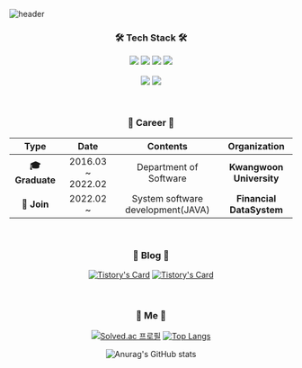 ![header](https://capsule-render.vercel.app/api?type=waving&color=auto&height=300&section=header&text=MinGi%20Han&fontSize=90&animation=fadeIn&fontAlignY=38&descAlignY=51&descAlign=62)

<!-- desc=Decorate%20GitHub%20Profile%20or%20any%20Repo%20like%20me!& -->

<h3 align="center">🛠 Tech Stack 🛠</h3>

<p align="center">
  <img src="https://img.shields.io/badge/java-%23ED8B00.svg?style=for-the-badge&logo=java&logoColor=white"/>
  <img src="https://img.shields.io/badge/c-%2300599C.svg?style=for-the-badge&logo=c&logoColor=white"/> 
  <img src="https://img.shields.io/badge/spring-%236DB33F.svg?style=for-the-badge&logo=spring&logoColor=white"/>
  <img src="https://img.shields.io/badge/github-%23121011.svg?style=for-the-badge&logo=github&logoColor=white"/>
  <!--
  <img src="https://img.shields.io/badge/c++-%2300599C.svg?style=for-the-badge&logo=c%2B%2B&logoColor=white"/>
  <img src="https://img.shields.io/badge/python-3670A0?style=for-the-badge&logo=python&logoColor=ffdd54"/>
  <img src="https://img.shields.io/badge/markdown-%23000000.svg?style=for-the-badge&logo=markdown&logoColor=white"/> 
  -->
  
  <br>
  <!--
  <img src="https://img.shields.io/badge/Blogger-FF5722?style=for-the-badge&logo=blogger&logoColor=white"/>
  <img src="https://img.shields.io/badge/mysql-%2300f.svg?style=for-the-badge&logo=mysql&logoColor=white"/>
  <img src="https://img.shields.io/badge/Oracle-F80000?style=for-the-badge&logo=oracle&logoColor=white"/>
  -->
  
  <br>
  <img src="https://img.shields.io/badge/Eclipse-FE7A16.svg?style=for-the-badge&logo=Eclipse&logoColor=white"/>
  <img src="https://img.shields.io/badge/IntelliJIDEA-000000.svg?style=for-the-badge&logo=intellij-idea&logoColor=white"/>
  <!--
  <img src="https://img.shields.io/badge/Visual%20Studio%20Code-0078d7.svg?style=for-the-badge&logo=visual-studio-code&logoColor=white"/>
  <img src="https://img.shields.io/badge/pycharm-143?style=for-the-badge&logo=pycharm&logoColor=black&color=black&labelColor=green"/>
  <img src="https://img.shields.io/badge/Ubuntu-E95420?style=for-the-badge&logo=ubuntu&logoColor=white"/>
  -->
</p>

<br>
<h3 align="center">📌 Career 📌</h3>
<div align="center">
  
| **Type** | **Date** | **Contents** | **Organization** |
|:--------:|:--------:|:--------:|:--------:|
| **🎓 Graduate** | 2016.03 ~ 2022.02 | Department of Software | **Kwangwoon University** |
| **🏢 Join** | 2022.02 ~         | System software development(JAVA) | **Financial DataSystem** |

</div>
<br>

<h3 align="center">📝 Blog 📝 </h3>

<div align="center" style="text-align:center">
  
 [![Tistory's Card](https://github-readme-tistory-card.vercel.app/api?name=hanmingi&theme=default)](https://hanmingi.tistory.com) [![Tistory's Card](https://github-readme-tistory-card.vercel.app/api?name=hanmingi&postId=169&theme=default)](https://hanmingi.tistory.com/169?category=889228)
  
</div>
  
<br>

<h3 align="center"> 🐣 Me 🐥 </h3>

<div align=center>
  
[![Solved.ac
프로필](http://mazassumnida.wtf/api/v2/generate_badge?boj=hk335078)](https://solved.ac/hk335078) 
[![Top Langs](https://github-readme-stats.vercel.app/api/top-langs/?username=hmgi&layout=compact)](https://github.com/anuraghazra/github-readme-stats)
  
![Anurag's GitHub stats](https://github-readme-stats.vercel.app/api?username=Hmgi&show_icons=true&theme=radical)
  
</div>
